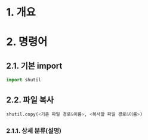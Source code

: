 # 1. 개요

# 2. 명령어

## 2.1. 기본 import

```python
import shutil
```

## 2.2. 파일 복사

```python
shutil.copy(<기존 파일 경로&이름>, <복사할 파일 경로&이름>)
```



### 2.1.1. 상세 분류(설명)

